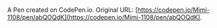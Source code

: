 # 

A Pen created on CodePen.io. Original URL: [https://codepen.io/Mimi-1108/pen/abQOQdK](https://codepen.io/Mimi-1108/pen/abQOQdK).

